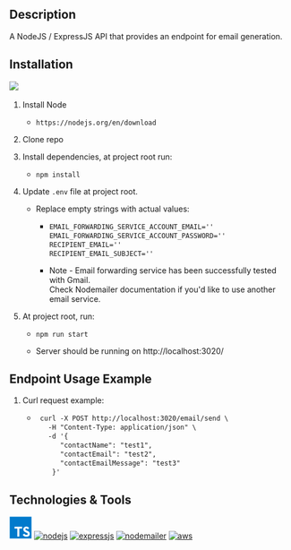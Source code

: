 ## Description
A NodeJS / ExpressJS API that provides an endpoint for email generation.

## Installation
![](https://img.shields.io/badge/OS-Linux%20%7C%20MacOS%20%7C%20Windows-eaeaea)
1. Install Node
   - ```
     https://nodejs.org/en/download
     ```
2. Clone repo
3. Install dependencies, at project root run:
   - ```
     npm install
     ```
4. Update `.env` file at project root.
   - Replace empty strings with actual values:
      - ```
        EMAIL_FORWARDING_SERVICE_ACCOUNT_EMAIL=''
        EMAIL_FORWARDING_SERVICE_ACCOUNT_PASSWORD=''
        RECIPIENT_EMAIL=''
        RECIPIENT_EMAIL_SUBJECT=''
      - Note - Email forwarding service has been successfully tested with Gmail. <br/> Check Nodemailer documentation if you'd like to use another email service.

4. At project root, run:
   - ```
     npm run start
     ```
   - Server should be running on http://localhost:3020/

## Endpoint Usage Example
1. Curl request example:
   - ``` 
      curl -X POST http://localhost:3020/email/send \
        -H "Content-Type: application/json" \
        -d '{
           "contactName": "test1",
           "contactEmail": "test2",
           "contactEmailMessage": "test3"
         }'   
      ```

## Technologies & Tools
<p>
  <a
    href="https://www.typescriptlang.org/"
    target="_blank"
    rel="noreferrer"
    style="text-decoration:none"
  >
    <img
      src="https://raw.githubusercontent.com/devicons/devicon/master/icons/typescript/typescript-original.svg"
      alt="typescript"
      width="40"
      height="40"
    /></a>
  <a href="https://nodejs.org/en/about" target="_blank" rel="noreferrer">
    <img
      src="https://cdn.jsdelivr.net/gh/devicons/devicon/icons/nodejs/nodejs-plain-wordmark.svg"
      alt="nodejs"
      width="40"
      height="40"
    /></a>
  <a href="https://expressjs.com/" target="_blank" rel="noreferrer">
    <img
      src="https://expressjs.com/images/favicon.png"
      alt="expressjs"
      width="40"
      height="40"
    /></a>
  <a href="https://nodemailer.com/" target="_blank" rel="noreferrer">
    <img
      src="https://nodemailer.com/favicon-96x96.png"
      alt="nodemailer"
      width="40"
      height="40"
    /></a>
  <a href="https://aws.amazon.com/" target="_blank" rel="noreferrer">
    <img
      src="https://cdn.jsdelivr.net/gh/devicons/devicon/icons/amazonwebservices/amazonwebservices-plain-wordmark.svg"
      alt="aws"
      width="40"
      height="40"
    /></a>
</p>
